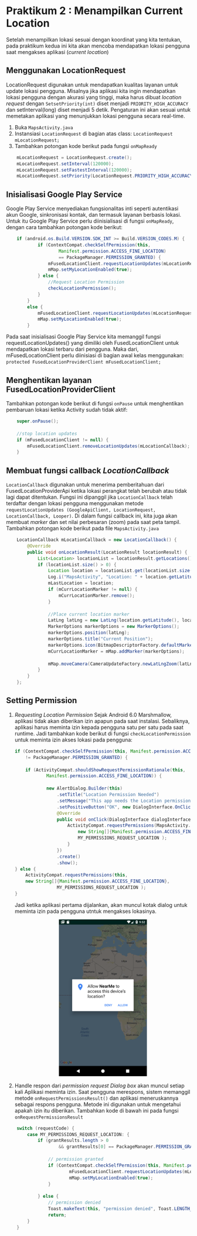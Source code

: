 # Praktikum 2 : Menampilkan Current Location

Setelah menampilkan lokasi sesuai dengan koordinat yang kita tentukan, pada praktikum kedua ini kita akan mencoba mendapatkan lokasi pengguna saat mengakses aplikasi (*current location*)

## Menggunakan LocationRequest
LocationRequest digunakan untuk mendapatkan kualitas layanan untuk update lokasi pengguna. Misalnya jika aplikasi kita ingin mendapatkan lokasi pengguna dengan akurasi yang tinggi, maka harus dibuat *location request* dengan `SetsetPriority(int)` diset menjadi `PRIORITY_HIGH_ACCURACY` dan setInterval(long) diset menjadi 5 detik. Pengaturan ini akan sesuai untuk memetakan aplikasi yang menunjukkan lokasi pengguna secara real-time.
1. Buka `MapsActivity.java`
2. Instansiasi `LocationRequest` di bagian atas class: `LocationRequest mLocationRequest;`
3. Tambahkan potongan kode berikut pada fungsi `onMapReady`    
```java
    mLocationRequest = LocationRequest.create();
    mLocationRequest.setInterval(120000);
    mLocationRequest.setFastestInterval(120000);
    mLocationRequest.setPriority(LocationRequest.PRIORITY_HIGH_ACCURACY);
```

## Inisialisasi Google Play Service

Google Play Service menyediakan fungsionalitas inti seperti autentikasi akun Google, sinkronisasi kontak, dan termasuk layanan berbasis lokasi. Untuk itu Google Play Service perlu diinisialisasi di fungsi `onMapReady`, dengan cara tambahkan potongan kode berikut:
```java
    if (android.os.Build.VERSION.SDK_INT >= Build.VERSION_CODES.M) {
            if (ContextCompat.checkSelfPermission(this,
                    Manifest.permission.ACCESS_FINE_LOCATION)
                    == PackageManager.PERMISSION_GRANTED) {                
                mFusedLocationClient.requestLocationUpdates(mLocationRequest, mLocationCallback, Looper.myLooper());
                mMap.setMyLocationEnabled(true);
            } else {
                //Request Location Permission
                checkLocationPermission();
            }
        }
        else {
            mFusedLocationClient.requestLocationUpdates(mLocationRequest, mLocationCallback, Looper.myLooper());
            mMap.setMyLocationEnabled(true);
        }
```

Pada saat inisialisasi Google Play Service kita memanggil fungsi requestLocationUpdates() yang dimiliki oleh FusedLocationClient untuk mendapatkan lokasi terbaru dari pengguna. Maka dari, mFusedLocationClient perlu diinisiasi di bagian awal kelas menggunakan: `protected FusedLocationProviderClient mFusedLocationClient;`

## Menghentikan layanan FusedLocationProviderClient

Tambahkan potongan kode berikut di fungsi `onPause` untuk menghentikan pembaruan lokasi ketika Activity sudah tidak aktif:
```java
    super.onPause();

    //stop location updates
    if (mFusedLocationClient != null) {
        mFusedLocationClient.removeLocationUpdates(mLocationCallback);
    }
```

## Membuat fungsi callback *LocationCallback*
`LocationCallback` digunakan untuk menerima pemberitahuan dari FusedLocationProviderApi ketika lokasi perangkat telah berubah atau tidak lagi dapat ditentukan. Fungsi ini dipanggil jika `LocationCallback` telah terdaftar dengan lokasi pengguna menggunakan metode `requestLocationUpdates (GoogleApiClient, LocationRequest, LocationCallback, Looper)`. Di dalam fungsi callback ini, kita juga akan membuat *marker* dan set nilai perbesaran (zoom) pada saat peta tampil. Tambahkan potongan kode berikut pada file `MapsActivity.java`

```java
    LocationCallback mLocationCallback = new LocationCallback() {
        @Override
        public void onLocationResult(LocationResult locationResult) {
            List<Location> locationList = locationResult.getLocations();
            if (locationList.size() > 0) {                
                Location location = locationList.get(locationList.size() - 1);
                Log.i("MapsActivity", "Location: " + location.getLatitude() + " " + location.getLongitude());
                mLastLocation = location;
                if (mCurrLocationMarker != null) {
                    mCurrLocationMarker.remove();
                }

                //Place current location marker
                LatLng latLng = new LatLng(location.getLatitude(), location.getLongitude());
                MarkerOptions markerOptions = new MarkerOptions();
                markerOptions.position(latLng);
                markerOptions.title("Current Position");
                markerOptions.icon(BitmapDescriptorFactory.defaultMarker(BitmapDescriptorFactory.HUE_MAGENTA));
                mCurrLocationMarker = mMap.addMarker(markerOptions);
                
                mMap.moveCamera(CameraUpdateFactory.newLatLngZoom(latLng, 11));
            }
        }
    };
```
## Setting Permission
1. *Requesting Location Permission*
    Sejak Android 6.0 Marshmallow, aplikasi tidak akan diberikan izin apapun pada saat instalasi. Sebaliknya, aplikasi harus meminta izin kepada pengguna satu per satu pada saat runtime. Jadi tambahkan kode berikut di fungsi `checkLocationPermission` untuk meminta izin akses lokasi pada pengguna:
    ```java
    if (ContextCompat.checkSelfPermission(this, Manifest.permission.ACCESS_FINE_LOCATION)
        != PackageManager.PERMISSION_GRANTED) {
            
        if (ActivityCompat.shouldShowRequestPermissionRationale(this,
                Manifest.permission.ACCESS_FINE_LOCATION)) {

                new AlertDialog.Builder(this)
                    .setTitle("Location Permission Needed")
                    .setMessage("This app needs the Location permission, please accept to use location functionality")
                    .setPositiveButton("OK", new DialogInterface.OnClickListener() {
                    @Override
                    public void onClick(DialogInterface dialogInterface, int i) {                        
                        ActivityCompat.requestPermissions(MapsActivity.this,
                            new String[]{Manifest.permission.ACCESS_FINE_LOCATION},
                            MY_PERMISSIONS_REQUEST_LOCATION );
                        }
                    })
                    .create()
                    .show();
    } else {                
        ActivityCompat.requestPermissions(this,
        new String[]{Manifest.permission.ACCESS_FINE_LOCATION},
                    MY_PERMISSIONS_REQUEST_LOCATION );
    }
    ```

    Jadi ketika aplikasi pertama dijalankan, akan muncul kotak dialog untuk meminta izin pada pengguna utntuk mengakses lokasinya.
    <div style="text-align:center"><img src="images/12.PNG" width="50%" height="50%"/></div>

2. Handle respon dari *permission request*
*Dialog box* akan muncul setiap kali Aplikasi meminta izin. Saat pengguna merespons, sistem memanggil metode `onRequestPermissionsResult()` dan aplikasi meneruskannya sebagai respons pengguna. Metode ini digunakan untuk mengetahui apakah izin itu diberikan. Tambahkan kode di bawah ini pada fungsi `onRequestPermissionsResult`

```java
    switch (requestCode) {
        case MY_PERMISSIONS_REQUEST_LOCATION: {            
            if (grantResults.length > 0
                    && grantResults[0] == PackageManager.PERMISSION_GRANTED) {

                // permission granted
                if (ContextCompat.checkSelfPermission(this, Manifest.permission.ACCESS_FINE_LOCATION) == PackageManager.PERMISSION_GRANTED) {
                        mFusedLocationClient.requestLocationUpdates(mLocationRequest, mLocationCallback, Looper.myLooper());
                        mMap.setMyLocationEnabled(true);
                }

            } else {
                // permission denied
                Toast.makeText(this, "permission denied", Toast.LENGTH_LONG).show();}
                return;
        }
    }
```